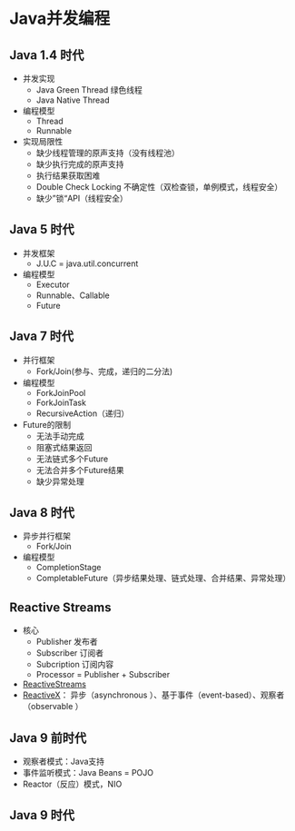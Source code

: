 # Java并发编程
## Java 1.4 时代
  - 并发实现
      - Java Green Thread 绿色线程
      - Java Native Thread 
  - 编程模型
      - Thread
      - Runnable
  - 实现局限性
      - 缺少线程管理的原声支持（没有线程池）
      - 缺少执行完成的原声支持
      - 执行结果获取困难
      - Double Check Locking 不确定性（双检查锁，单例模式，线程安全）
      - 缺少”锁“API（线程安全）
## Java 5 时代
  - 并发框架
      - J.U.C = java.util.concurrent
  - 编程模型
      - Executor
      - Runnable、Callable
      - Future
## Java 7 时代
  - 并行框架
      - Fork/Join(参与、完成，递归的二分法)
  - 编程模型
      - ForkJoinPool
      - ForkJoinTask
      - RecursiveAction（递归）
  - Future的限制
      - 无法手动完成
      - 阻塞式结果返回
      - 无法链式多个Future
      - 无法合并多个Future结果
      - 缺少异常处理
## Java 8 时代
  - 异步并行框架
      - Fork/Join
  - 编程模型
      - CompletionStage
      - CompletableFuture（异步结果处理、链式处理、合并结果、异常处理）
## Reactive Streams
- 核心
    - Publisher 发布者
    - Subscriber 订阅者
    - Subcription 订阅内容
    - Processor = Publisher + Subscriber
- [ReactiveStreams](https://github.com/reactive-streams/reactive-streams-jvm)
- [ReactiveX](http://reactivex.io/)： 异步（asynchronous ）、基于事件（event-based）、观察者（observable ）
## Java 9 前时代
- 观察者模式：Java支持
- 事件监听模式：Java Beans = POJO
- Reactor（反应）模式，NIO
## Java 9 时代
